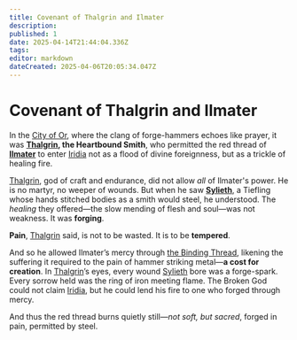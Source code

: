 ```yaml
---
title: Covenant of Thalgrin and Ilmater
description: 
published: 1
date: 2025-04-14T21:44:04.336Z
tags: 
editor: markdown
dateCreated: 2025-04-06T20:05:34.047Z
---
```


# Covenant of Thalgrin and Ilmater

In the [City of Or](/geography/settlement/city/city-of-or.md), where the clang of forge-hammers echoes like prayer, it was **[Thalgrin](/being/deity/thalgrin.md), the Heartbound Smith**, who permitted the red thread of **[Ilmater](https://forgottenrealms.fandom.com/wiki/Ilmater)** to enter [Iridia](/geography/cosmology/iridia.md) not as a flood of divine foreignness, but as a trickle of healing fire.

[Thalgrin](/being/deity/thalgrin.md), god of craft and endurance, did not allow *all* of Ilmater's power. He is no martyr, no weeper of wounds. But when he saw **[Sylieth](/being/character/sylieth.md)**, a Tiefling whose hands stitched bodies as a smith would steel, he understood. The *healing* they offered—the slow mending of flesh and soul—was not weakness. It was **forging**.

**Pain**, [Thalgrin](/being/deity/thalgrin.md) said, is not to be wasted. It is to be **tempered**.

And so he allowed Ilmater’s mercy through [the Binding Thread](/being/character/sylieth/the-binding-thread.md), likening the suffering it required to the pain of hammer striking metal—**a cost for creation**. In [Thalgrin](/being/deity/thalgrin.md)’s eyes, every wound [Sylieth](/being/character/sylieth.md) bore was a forge-spark. Every sorrow held was the ring of iron meeting flame. The Broken God could not claim [Iridia](/geography/cosmology/iridia.md), but he could lend his fire to one who forged through mercy.

And thus the red thread burns quietly still—*not soft, but sacred*, forged in pain, permitted by steel.
